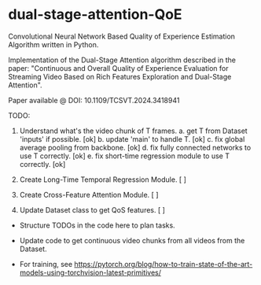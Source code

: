 # dual-stage-attention-QoE

Convolutional Neural Network Based Quality of Experience Estimation Algorithm written in Python.

Implementation of the Dual-Stage Attention algorithm described in the paper: "Continuous and Overall Quality of Experience Evaluation for Streaming Video Based on Rich Features Exploration and Dual-Stage Attention".

Paper available @ DOI: 10.1109/TCSVT.2024.3418941


TODO:

1. Understand what's the video chunk of T frames.
    a. get T from Dataset 'inputs' if possible. [ok]
    b. update 'main' to handle T. [ok]
    c. fix global average pooling from backbone. [ok]
    d. fix fully connected networks to use T correctly. [ok]
    e. fix short-time regression module to use T correctly. [ok]

2. Create Long-Time Temporal Regression Module. [ ]

3. Create Cross-Feature Attention Module. [ ]

4. Update Dataset class to get QoS features. [ ]

- Structure TODOs in the code here to plan tasks.

- Update code to get continuous video chunks from all videos from the Dataset.

- For training, see https://pytorch.org/blog/how-to-train-state-of-the-art-models-using-torchvision-latest-primitives/